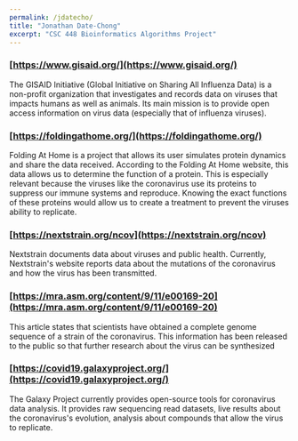 ```yaml
---
permalink: /jdatecho/
title: "Jonathan Date-Chong"
excerpt: "CSC 448 Bioinformatics Algorithms Project"
---
```


### [https://www.gisaid.org/](https://www.gisaid.org/)
The GISAID Initiative (Global Initiative on Sharing All Influenza Data) is a non-profit organization that investigates and records data on viruses that impacts humans as well as animals. Its main mission is to provide open access information on virus data (especially that of influenza viruses).

### [https://foldingathome.org/](https://foldingathome.org/)
Folding At Home is a project that allows its user simulates protein dynamics and share the data received. According to the Folding At Home website, this data allows us to determine the function of a protein. This is especially relevant because the viruses like the coronavirus use its proteins to suppress our immune systems and reproduce. Knowing the exact functions of these proteins would allow us to create a treatment to prevent the viruses ability to replicate.

### [https://nextstrain.org/ncov](https://nextstrain.org/ncov) 
Nextstrain documents data about viruses and public health. Currently, Nextstrain's website reports data about the mutations of the coronavirus and how the virus has been transmitted.

### [https://mra.asm.org/content/9/11/e00169-20](https://mra.asm.org/content/9/11/e00169-20)
This article states that scientists have obtained a complete genome sequence of a strain of the coronavirus. This information has been released to the public so that further research about the virus can be synthesized 

### [https://covid19.galaxyproject.org/](https://covid19.galaxyproject.org/)
The Galaxy Project currently provides open-source tools for coronavirus data analysis. It provides raw sequencing read datasets, live results about the coronavirus's evolution, analysis about compounds that allow the virus to replicate.
